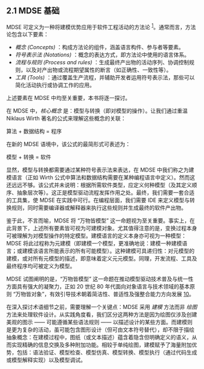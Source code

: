 ## 2.1 MDSE 基础
MDSE 可定义为一种将建模优势应用于软件工程活动的方法论 <sup>[1](0.md#1)</sup>。通常而言，方法论包含以下要素：
- *概念 (Concepts)* ：构成方法论的组件，涵盖语言构件、参与者等要素。
- *符号表示法 (Notations)* ：概念的表达方式，即方法论中使用的语言体系。
- *流程与规则 (Process and rules)* ：生成最终产出物的活动序列、协调控制规则，以及对产出物或流程期望属性的断言（如正确性、一致性等）。
- *工具 (Tools)* ：通过覆盖生产流程，并辅助开发者运用符号表示法，那些可以简化活动执行或协调工作的应用。

上述要素在 MDSE 中均至关重要，本书将逐一探讨。

在 MDSE 中，*核心概念* 是：模型与转换（即对模型的操作）。让我们通过重温 Niklaus Wirth 著名的公式来理解这些概念的关联：

算法 + 数据结构 = 程序

在新的 MDSE 语境中，该公式的最简形式可表述为：

模型 + 转换 = 软件

显然，模型与转换都需要通过某种符号表示法来表达，在 MDSE 中我们称之为建模语言（正如 Wirth 公式中算法和数据结构需要在某种编程语言中定义）。然而这还远远不够。该公式并未说明：根据所需软件类型，应定义何种模型（及其定义顺序、抽象层次等）。这正是模型驱动流程发挥作用之处。最终，我们需要一套合适的工具集，使 MDSE 在实践中可行。在编程层面，我们需要 IDE 来定义模型与转换规则，同时需要编译器或解释器来执行这些规则并生成最终的软件产出物。

鉴于此，不言而喻，MDSE 将 “万物皆模型” 这一命题视为至关重要。事实上，在此背景下，上述所有要素皆可视为可建模对象。尤其值得注意的是，变换过程本身可被理解为对模型操作的特定模型。建模语言的定义本身亦可视为一种模型：MDSE 将此过程称为元建模（即建模一个模型，更准确地说：建模一种建模语言；或建模该语言所能表示的所有可能模型）。这种建模可具递归性：对元模型的建模，或对所有元模型的描述，即意味着定义元元模型。同理，开发流程、工具及最终程序均可被定义为模型。

MDSE 试图阐明的是，“万物皆模型” 这一命题在推动模型驱动技术普及与统一性方面具有强大的凝聚力，正如 20 世纪 80 年代面向对象语言与技术领域的基本原则 “万物皆对象”，有效引导技术朝着简洁性、普适性及强整合能力方向发展 [10](../bibliography.md#10)。

在深入探讨术语细节之前，需要理解一个关键点：MDSE 采用 *建模* 方法而非 *绘图* 方法来处理软件设计。从实践角度看，我们区分这两种方法是因为绘图仅涉及创建美观的图示 —— 可能遵循某些语法规则 —— 以描述设计的某些方面。而建模则是更为复杂的活动，虽可能包含图形设计（但可由文本符号替代），却不限于描绘抽象概念：在建模过程中，图纸（或文本描述）蕴含着隐含但明确定义的语义，从而实现精确的信息交换及多种附加功能。相较于单纯绘图，建模赋予了海量附加优势，包括：语法验证、模型检查、模型仿真、模型转换、模型执行（通过代码生成或模型解释实现）以及模型调试。
